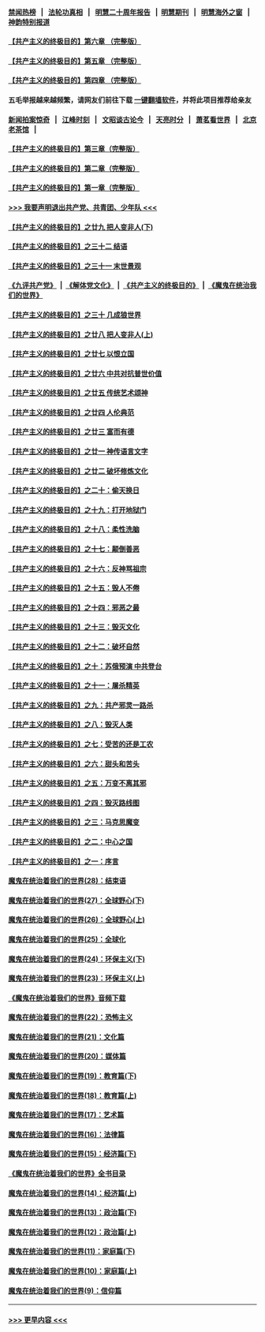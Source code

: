 #### [禁闻热榜](热点新闻.md?=0)  &nbsp;&nbsp;|&nbsp;&nbsp; [法轮功真相](https://github.com/gfw-breaker/truth/blob/master/README.md?=0) &nbsp;&nbsp;|&nbsp;&nbsp; [明慧二十周年报告](https://github.com/gfw-breaker/mh-reports/blob/master/README.md?=0) &nbsp;&nbsp;|&nbsp;&nbsp;[明慧期刊](https://github.com/gfw-breaker/mh-qikan) &nbsp;&nbsp;|&nbsp;&nbsp; [明慧海外之窗](https://github.com/gfw-breaker/mh-news/blob/master/README.md?=0) &nbsp;&nbsp;|&nbsp;&nbsp; [神韵特别报道](https://github.com/gfw-breaker/mh-news/blob/master/shenyun.md?=0)
#### [【共产主义的终极目的】第六章 （完整版）](../pages/nsc422/n11428913.md?t=03060802) 
#### [【共产主义的终极目的】第五章 （完整版）](../pages/nsc422/n11428912.md?t=03060802) 
#### [【共产主义的终极目的】第四章 （完整版）](../pages/nsc422/n11428907.md?t=03060802) 
#### 五毛举报越来越频繁，请网友们前往下载 [一键翻墙软件](https://github.com/gfw-breaker/ssr-accounts)，并将此项目推荐给亲友
#### [新闻拍案惊奇](https://github.com/gfw-breaker/banned-news/blob/master/pages/link4.md) &nbsp;&nbsp;|&nbsp;&nbsp; [江峰时刻](https://github.com/gfw-breaker/banned-news/blob/master/pages/link4.md) &nbsp;&nbsp;|&nbsp;&nbsp; [文昭谈古论今](https://github.com/gfw-breaker/banned-news/blob/master/pages/link4.md) &nbsp;&nbsp;|&nbsp;&nbsp; [天亮时分](https://github.com/gfw-breaker/banned-news/blob/master/pages/link4.md) &nbsp;&nbsp;|&nbsp;&nbsp; [萧茗看世界](https://github.com/gfw-breaker/banned-news/blob/master/pages/link4.md) &nbsp;&nbsp;|&nbsp;&nbsp; [北京老茶馆](https://github.com/gfw-breaker/banned-news/blob/master/pages/link4.md) &nbsp;&nbsp;|&nbsp;&nbsp; 
#### [【共产主义的终极目的】第三章（完整版）](../pages/nsc422/n11428848.md?t=03060802) 
#### [【共产主义的终极目的】第二章（完整版）](../pages/nsc422/n11428831.md?t=03060802) 
#### [【共产主义的终极目的】第一章（完整版）](../pages/nsc422/n11417651.md?t=03060802) 
#### [>>> 我要声明退出共产党、共青团、少年队 <<<](https://github.com/begood0513/goodnews/blob/master/quit/letter.md) 
#### [【共产主义的终极目的】之廿九 把人变非人(下)](../pages/nsc422/n11344140.md?t=03060802) 
#### [【共产主义的终极目的】之三十二 结语](../pages/nsc422/n11360535.md?t=03060802) 
#### [【共产主义的终极目的】之三十一 末世景观](../pages/nsc422/n11351129.md?t=03060802) 
#### [《九评共产党》](https://github.com/begood0513/9ping.md/blob/master/README.md) &nbsp;|&nbsp; [《解体党文化》](../../../../jtdwh.md/blob/master/README.md)  &nbsp;|&nbsp; [《共产主义的终极目的》](../../../../gczydzjmd.md/blob/master/README.md) &nbsp;|&nbsp; [《魔鬼在统治我们的世界》](../../../../mgztzwmdsj.md/blob/master/README.md) 
#### [【共产主义的终极目的】之三十 几成狼世界](../pages/nsc422/n11348280.md?t=03060802) 
#### [【共产主义的终极目的】之廿八 把人变非人(上)](../pages/nsc422/n11340492.md?t=03060802) 
#### [【共产主义的终极目的】之廿七 以恨立国](../pages/nsc422/n11336944.md?t=03060802) 
#### [【共产主义的终极目的】之廿六 中共对抗普世价值](../pages/nsc422/n11324785.md?t=03060802) 
#### [【共产主义的终极目的】之廿五 传统艺术颂神](../pages/nsc422/n11296396.md?t=03060802) 
#### [【共产主义的终极目的】之廿四 人伦典范](../pages/nsc422/n11296397.md?t=03060802) 
#### [【共产主义的终极目的】之廿三 富而有德](../pages/nsc422/n11283598.md?t=03060802) 
#### [【共产主义的终极目的】之廿一 神传语言文字](../pages/nsc422/n11263265.md?t=03060802) 
#### [【共产主义的终极目的】之廿二 破坏修炼文化](../pages/nsc422/n11245728.md?t=03060802) 
#### [【共产主义的终极目的】之二十：偷天换日](../pages/nsc422/n11238846.md?t=03060802) 
#### [【共产主义的终极目的】之十九：打开地狱门](../pages/nsc422/n11206376.md?t=03060802) 
#### [【共产主义的终极目的】之十八：柔性洗脑](../pages/nsc422/n11199994.md?t=03060802) 
#### [【共产主义的终极目的】之十七：颠倒善恶](../pages/nsc422/n11179782.md?t=03060802) 
#### [【共产主义的终极目的】之十六：反神骂祖宗](../pages/nsc422/n11166798.md?t=03060802) 
#### [【共产主义的终极目的】之十五：毁人不倦](../pages/nsc422/n11166792.md?t=03060802) 
#### [【共产主义的终极目的】之十四：邪恶之最](../pages/nsc422/n11150249.md?t=03060802) 
#### [【共产主义的终极目的】之十三：毁灭文化](../pages/nsc422/n11135227.md?t=03060802) 
#### [【共产主义的终极目的】之十二：破坏自然](../pages/nsc422/n11135214.md?t=03060802) 
#### [【共产主义的终极目的】之十：苏俄预演 中共登台](../pages/nsc422/n11118424.md?t=03060802) 
#### [【共产主义的终极目的】之十一：屠杀精英](../pages/nsc422/n11118442.md?t=03060802) 
#### [【共产主义的终极目的】之九：共产邪灵一路杀](../pages/nsc422/n11114139.md?t=03060802) 
#### [【共产主义的终极目的】之八：毁灭人类](../pages/nsc422/n11108503.md?t=03060802) 
#### [【共产主义的终极目的】之七：受苦的还是工农](../pages/nsc422/n11101809.md?t=03060802) 
#### [【共产主义的终极目的】之六：甜头和苦头](../pages/nsc422/n11096971.md?t=03060802) 
#### [【共产主义的终极目的】之五：万变不离其邪](../pages/nsc422/n11091285.md?t=03060802) 
#### [【共产主义的终极目的】之四：毁灭路线图](../pages/nsc422/n11086284.md?t=03060802) 
#### [【共产主义的终极目的】之三：马克思魔变](../pages/nsc422/n11061941.md?t=03060802) 
#### [【共产主义的终极目的】之二：中心之国](../pages/nsc422/n11047728.md?t=03060802) 
#### [【共产主义的终极目的】之一：序言](../pages/nsc422/n11086077.md?t=03060802) 
#### [魔鬼在统治着我们的世界(28)：结束语](../pages/nsc422/n10936246.md?t=03060802) 
#### [魔鬼在统治着我们的世界(27)：全球野心(下)](../pages/nsc422/n10928319.md?t=03060802) 
#### [魔鬼在统治着我们的世界(26)：全球野心(上)](../pages/nsc422/n10900318.md?t=03060802) 
#### [魔鬼在统治着我们的世界(25)：全球化](../pages/nsc422/n10788205.md?t=03060802) 
#### [魔鬼在统治着我们的世界(24)：环保主义(下)](../pages/nsc422/n10695307.md?t=03060802) 
#### [魔鬼在统治着我们的世界(23)：环保主义(上)](../pages/nsc422/n10688613.md?t=03060802) 
#### [《魔鬼在统治着我们的世界》音频下载](../pages/nsc422/n10635553.md?t=03060802) 
#### [魔鬼在统治着我们的世界(22)：恐怖主义](../pages/nsc422/n10614727.md?t=03060802) 
#### [魔鬼在统治着我们的世界(21)：文化篇](../pages/nsc422/n10597706.md?t=03060802) 
#### [魔鬼在统治着我们的世界(20)：媒体篇](../pages/nsc422/n10586579.md?t=03060802) 
#### [魔鬼在统治着我们的世界(19)：教育篇(下)](../pages/nsc422/n10564808.md?t=03060802) 
#### [魔鬼在统治着我们的世界(18)：教育篇(上)](../pages/nsc422/n10526970.md?t=03060802) 
#### [魔鬼在统治着我们的世界(17)：艺术篇](../pages/nsc422/n10499093.md?t=03060802) 
#### [魔鬼在统治着我们的世界(16)：法律篇](../pages/nsc422/n10485969.md?t=03060802) 
#### [魔鬼在统治着我们的世界(15)：经济篇(下)](../pages/nsc422/n10469975.md?t=03060802) 
#### [《魔鬼在统治着我们的世界》全书目录](../pages/nsc422/n10464261.md?t=03060802) 
#### [魔鬼在统治着我们的世界(14)：经济篇(上)](../pages/nsc422/n10457370.md?t=03060802) 
#### [魔鬼在统治着我们的世界(13)：政治篇(下)](../pages/nsc422/n10448270.md?t=03060802) 
#### [魔鬼在统治着我们的世界(12)：政治篇(上)](../pages/nsc422/n10444576.md?t=03060802) 
#### [魔鬼在统治着我们的世界(11)：家庭篇(下)](../pages/nsc422/n10440961.md?t=03060802) 
#### [魔鬼在统治着我们的世界(10)：家庭篇(上)](../pages/nsc422/n10435448.md?t=03060802) 
#### [魔鬼在统治着我们的世界(9)：信仰篇](../pages/nsc422/n10432159.md?t=03060802) 

----
#### [ >>> 更早内容 <<< ](../indexes/nsc422-earlier.md)
